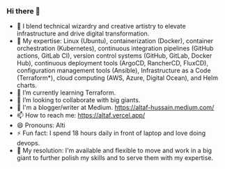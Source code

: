 ### Hi there 👋

- 🤔 I blend technical wizardry and creative artistry to elevate infrastructure and drive digital transformation.
- 🔭 My expertise: Linux (Ubuntu), containerization (Docker), container orchestration (Kubernetes), continuous integration pipelines (GitHub actions, GitLab CI), version control systems (GitHub, GitLab, Docker Hub), continuous deployment tools (ArgoCD, RancherCD, FluxCD), configuration management tools (Ansible), Infrastructure as a Code (Terraform*), cloud computing (AWS, Azure, Digital Ocean), and Helm charts.
- 🌱 I’m currently learning Terraform.
- 👯 I’m looking to collaborate with big giants.
- 💬 I'm a blogger/writer at Medium. https://altaf-hussain.medium.com/
- 📫 How to reach me: https://altaf.vercel.app/
- 😄 Pronouns: Alti
- ⚡ Fun fact: I spend 18 hours daily in front of laptop and love doing devops.
- :blue_heart: My resolution: I'm available and flexible to move and work in a big giant to further polish my skills and to serve them with my expertise.
